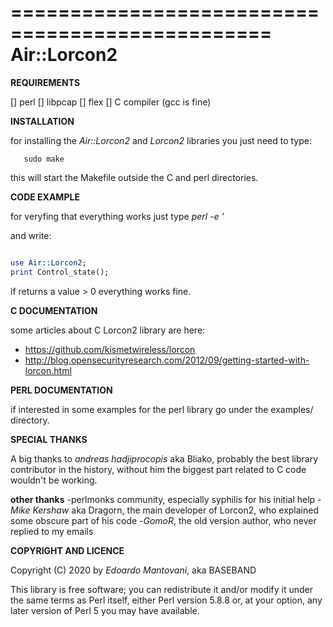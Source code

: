 ================================================
Air::Lorcon2
================================================

**REQUIREMENTS**

[] perl 
[] libpcap
[] flex
[] C compiler (gcc is fine)

**INSTALLATION**

for installing the *Air::Lorcon2* and *Lorcon2* libraries you just need to type:

```shell
   sudo make

```

this will start the Makefile outside the C and perl directories.

**CODE EXAMPLE**

for veryfing that everything works just type 
*perl -e '*

and write:

```perl

use Air::Lorcon2;
print Control_state();

```

if returns a value > 0 everything works fine.

**C DOCUMENTATION**
 
some articles about C Lorcon2 library are here:

  - https://github.com/kismetwireless/lorcon 
  - http://blog.opensecurityresearch.com/2012/09/getting-started-with-lorcon.html

**PERL DOCUMENTATION**

if interested in some examples for the perl library go under the examples/ directory.

**SPECIAL THANKS**

A big thanks to *andreas hadjiprocopis* aka Bliako, probably the best library contributor in the history, without him the biggest part related to C code wouldn't be working.

**other thanks**
	-perlmonks community, especially syphilis  for his initial help
	-*Mike Kershaw* aka Dragorn, the main developer of Lorcon2, who explained some obscure part of his code
	-*GomoR*, the old version author, who never replied to my emails

**COPYRIGHT AND LICENCE**

Copyright (C) 2020 by *Edoardo Mantovani*, aka BASEBAND


This library is free software; you can redistribute it and/or modify
it under the same terms as Perl itself, either Perl version 5.8.8 or,
at your option, any later version of Perl 5 you may have available.


